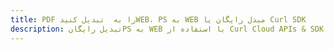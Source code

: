 ---title: PDF را به  تبدیل کنیدWEB، PS به WEB مبدل رایگان یا Curl SDKdescription: تبدیل رایگانPS به WEB با استفاده از Curl Cloud APIs & SDK همچنین اسناد PDF را در Cloud ایجاد، ویرایش و رندر کنید.---